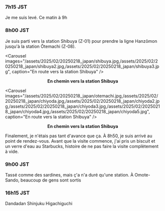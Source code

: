 ### 7h15 JST
Je me suis levé. Ce matin à 9h

### 8h00 JST
Je suis parti vers la station Shibuya (Z-01) pour prendre la ligne Hanzōmon jusqu'à la station Ōtemachi (Z-08).

<Carousel
    images="/assets/2025/02/20250218_japan/shibuya.jpg,/assets/2025/02/20250218_japan/shibuya2.jpg,/assets/2025/02/20250218_japan/shibuya3.jpg",
    caption="En route vers la station Shibuya"
/>
<p align="center"><b>En chemin vers la station Shibuya</b></p>

<Carousel
    images="/assets/2025/02/20250218_japan/otemachi.jpg,/assets/2025/02/20250218_japan/chiyoda.jpg,/assets/2025/02/20250218_japan/chiyoda2.jpg,/assets/2025/02/20250218_japan/chiyoda3.jpg,/assets/2025/02/20250218_japan/chiyoda4.jpg,/assets/2025/02/20250218_japan/chiyoda5.jpg",
    caption="En route vers la station Shibuya"
/>
<p align="center"><b>En chemin vers la station Shibuya</b></p>

Finalement, je n'étais pas tant d'avance que ça. À 8h50, je suis arrivé au point de rendez-vous. Avant que la visite commence, j'ai pris un biscuit et un verre d'eau au Starbucks, histoire de ne pas faire la visite complètement à vide.

### 9h00 JST

Tassé comme des sardines, mais ç'a n'a duré qu'une station. À Omote-Sando, beaucoup de gens sont sortis

### 16h15 JST

Dandadan Shinjuku Higachiguchi
